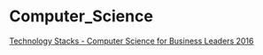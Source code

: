 # Computer_Science

[Technology Stacks - Computer Science for Business Leaders 2016](https://www.youtube.com/watch?v=AkjzxQsgoG8)<br>
[]()<br>
[]()<br>
[]()<br>
[]()<br>
